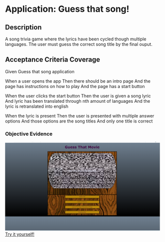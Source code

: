 # Application: Guess that song!

## Description

A song trivia game where the lyrics have been cycled though multiple languages.
The user must guess the correct song title by the final ouput.

## Acceptance Criteria Coverage

Given Guess that song application

When a user opens the app
Then there should be an intro page
And the page has instructions on how to play
And the page has a start button

When the user clicks the start button
Then the user is given a song lyric
And lyric has been translated through nth amount of languages
And the lyric is retranslated into english

When the lyric is present
Then the user is presented with multiple answer options
And those options are the song titles
And only one title is correct


### Objective Evidence
![Example Picture](/assets/images/example.png?raw=true "Here is an example!")
[Try it yourself!](https://dolomiteson.github.io/git-init-mod5-challenge/)
